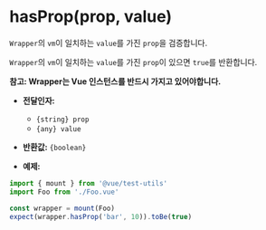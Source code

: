 # hasProp(prop, value)

`Wrapper`의 `vm`이 일치하는 `value`를 가진 `prop`을 검증합니다.

`Wrapper`의 `vm`이 일치하는 `value`를 가진 `prop`이 있으면 `true`를 반환합니다.

**참고: Wrapper는 Vue 인스턴스를 반드시 가지고 있어야합니다.**

- **전달인자:**
  - `{string} prop`
  - `{any} value`

- **반환값:** `{boolean}`

- **예제:**

```js
import { mount } from '@vue/test-utils'
import Foo from './Foo.vue'

const wrapper = mount(Foo)
expect(wrapper.hasProp('bar', 10)).toBe(true)
```
